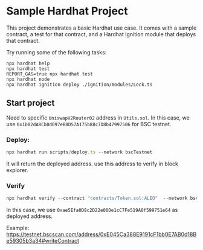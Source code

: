 # Sample Hardhat Project

This project demonstrates a basic Hardhat use case. It comes with a sample contract, a test for that contract, and a Hardhat Ignition module that deploys that contract.

Try running some of the following tasks:

```shell
npx hardhat help
npx hardhat test
REPORT_GAS=true npx hardhat test
npx hardhat node
npx hardhat ignition deploy ./ignition/modules/Lock.ts
```
## Start project
Need to specific `UniswapV2Router02` address in `Utils.sol`. In this case, we use `0x1b02dA8Cb0d097eB8D57A175b88c7D8b47997506` for BSC testnet.
### Deploy:
```typescript 
npx hardhat run scripts/deploy.ts --network bscTestnet
 ```
It will return the deployed address. use this address to verify in block explorer.
### Verify 
```typescript
npx hardhat verify --contract "contracts/Token.sol:ALEO"  --network bscTestnet 0xae5Efa0D8c2D22e00De1cC7Fe519A0f599751e64
```
In this case, we use `0xae5Efa0D8c2D22e00De1cC7Fe519A0f599751e64` as deployed address. 

Example: https://testnet.bscscan.com/address/0xE045Ca388E9191cF1bb0E7AB0d18Be59305b3a34#writeContract
